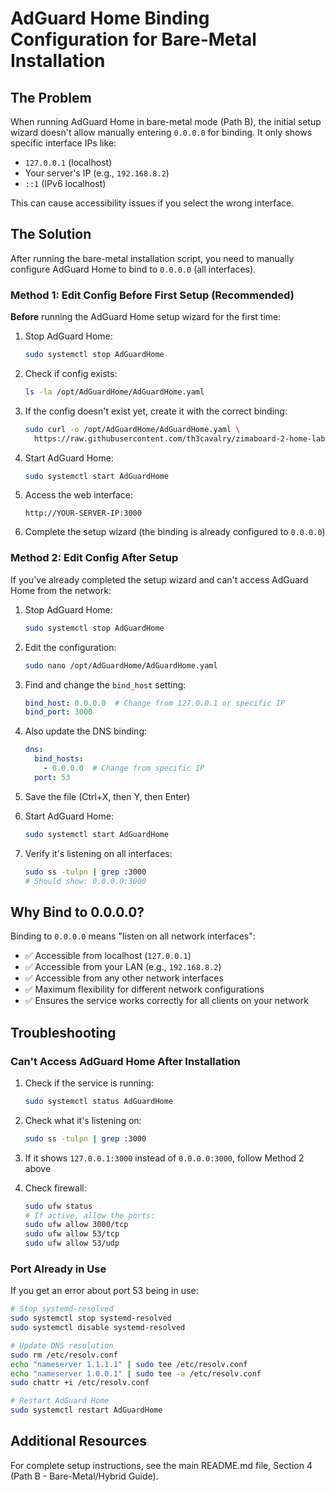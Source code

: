 # AdGuard Home Binding Configuration for Bare-Metal Installation

## The Problem

When running AdGuard Home in bare-metal mode (Path B), the initial setup wizard doesn't allow manually entering `0.0.0.0` for binding. It only shows specific interface IPs like:
- `127.0.0.1` (localhost)
- Your server's IP (e.g., `192.168.8.2`)
- `::1` (IPv6 localhost)

This can cause accessibility issues if you select the wrong interface.

## The Solution

After running the bare-metal installation script, you need to manually configure AdGuard Home to bind to `0.0.0.0` (all interfaces).

### Method 1: Edit Config Before First Setup (Recommended)

**Before** running the AdGuard Home setup wizard for the first time:

1. Stop AdGuard Home:
   ```bash
   sudo systemctl stop AdGuardHome
   ```

2. Check if config exists:
   ```bash
   ls -la /opt/AdGuardHome/AdGuardHome.yaml
   ```

3. If the config doesn't exist yet, create it with the correct binding:
   ```bash
   sudo curl -o /opt/AdGuardHome/AdGuardHome.yaml \
     https://raw.githubusercontent.com/th3cavalry/zimaboard-2-home-lab/main/configs/adguardhome/AdGuardHome.yaml
   ```

4. Start AdGuard Home:
   ```bash
   sudo systemctl start AdGuardHome
   ```

5. Access the web interface:
   ```
   http://YOUR-SERVER-IP:3000
   ```

6. Complete the setup wizard (the binding is already configured to `0.0.0.0`)

### Method 2: Edit Config After Setup

If you've already completed the setup wizard and can't access AdGuard Home from the network:

1. Stop AdGuard Home:
   ```bash
   sudo systemctl stop AdGuardHome
   ```

2. Edit the configuration:
   ```bash
   sudo nano /opt/AdGuardHome/AdGuardHome.yaml
   ```

3. Find and change the `bind_host` setting:
   ```yaml
   bind_host: 0.0.0.0  # Change from 127.0.0.1 or specific IP
   bind_port: 3000
   ```

4. Also update the DNS binding:
   ```yaml
   dns:
     bind_hosts:
       - 0.0.0.0  # Change from specific IP
     port: 53
   ```

5. Save the file (Ctrl+X, then Y, then Enter)

6. Start AdGuard Home:
   ```bash
   sudo systemctl start AdGuardHome
   ```

7. Verify it's listening on all interfaces:
   ```bash
   sudo ss -tulpn | grep :3000
   # Should show: 0.0.0.0:3000
   ```

## Why Bind to 0.0.0.0?

Binding to `0.0.0.0` means "listen on all network interfaces":
- ✅ Accessible from localhost (`127.0.0.1`)
- ✅ Accessible from your LAN (e.g., `192.168.8.2`)
- ✅ Accessible from any other network interfaces
- ✅ Maximum flexibility for different network configurations
- ✅ Ensures the service works correctly for all clients on your network

## Troubleshooting

### Can't Access AdGuard Home After Installation

1. Check if the service is running:
   ```bash
   sudo systemctl status AdGuardHome
   ```

2. Check what it's listening on:
   ```bash
   sudo ss -tulpn | grep :3000
   ```

3. If it shows `127.0.0.1:3000` instead of `0.0.0.0:3000`, follow Method 2 above

4. Check firewall:
   ```bash
   sudo ufw status
   # If active, allow the ports:
   sudo ufw allow 3000/tcp
   sudo ufw allow 53/tcp
   sudo ufw allow 53/udp
   ```

### Port Already in Use

If you get an error about port 53 being in use:

```bash
# Stop systemd-resolved
sudo systemctl stop systemd-resolved
sudo systemctl disable systemd-resolved

# Update DNS resolution
sudo rm /etc/resolv.conf
echo "nameserver 1.1.1.1" | sudo tee /etc/resolv.conf
echo "nameserver 1.0.0.1" | sudo tee -a /etc/resolv.conf
sudo chattr +i /etc/resolv.conf

# Restart AdGuard Home
sudo systemctl restart AdGuardHome
```

## Additional Resources

For complete setup instructions, see the main README.md file, Section 4 (Path B - Bare-Metal/Hybrid Guide).
